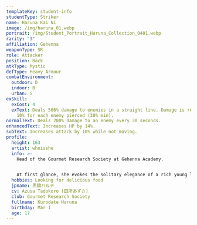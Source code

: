 ```yaml
---
templateKey: student-info
studentType: Striker
name: Haruna Kai Ni
image: /img/haruna_01.webp
portrait: /img/Student_Portrait_Haruna_Collection_0401.webp
rarity: "3"
affiliation: Gehenna
weaponType: SR
role: Attacker
position: Back
atkType: Mystic
defType: Heavy Armour
combatEnvironment:
  outdoor: D
  indoor: B
  urban: S
exSkill:
  exCost: 4
  exText: Deals 506% damage to enemies in a straight line. Damage is reduced by
    10% for each enemy pierced (30% min).
normalText: Deals 200% damage to an enemy every 30 seconds.
enhancedText: Increases HP by 14%.
subText: Increases attack by 10% while not moving.
profile:
  height: 163
  artist: whoisshe
  info: >-
    Head of the Gourmet Research Society at Gehenna Academy.


    At first glance, she evokes the solitary elegance of a rich young lady, but when it comes to food, she is a passionate gourmet who has no discrimination. Despite her appetite, she is a thin eater and does not eat a lot. Her favorite foods are fatty foods such as motsunabe and horumonyaki.
  hobbies: Looking for delicious food
  jpname: 黒舘ハルナ
  cv: Azusa Tadokoro (田所あずさ)
  club: Gourmet Research Society
  fullname: Kurodate Haruna
  birthday: Mar 1
  age: 17
---
```

